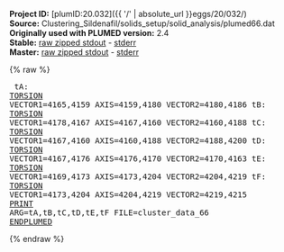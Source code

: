 **Project ID:** [plumID:20.032]({{ '/' | absolute_url }}eggs/20/032/)  
**Source:** Clustering_Sildenafil/solids_setup/solid_analysis/plumed66.dat  
**Originally used with PLUMED version:** 2.4  
**Stable:** [raw zipped stdout](plumed66.dat.plumed.stdout.txt.zip) - [stderr](plumed66.dat.plumed.stderr)  
**Master:** [raw zipped stdout](plumed66.dat.plumed_master.stdout.txt.zip) - [stderr](plumed66.dat.plumed_master.stderr)  

{% raw %}<pre>
tA: <a href="https://plumed.github.io/doc-master/user-doc/html/_t_o_r_s_i_o_n.html">TORSION</a> VECTOR1=4165,4159 AXIS=4159,4180 VECTOR2=4180,4186
tB: <a href="https://plumed.github.io/doc-master/user-doc/html/_t_o_r_s_i_o_n.html">TORSION</a> VECTOR1=4178,4167 AXIS=4167,4160 VECTOR2=4160,4188
tC: <a href="https://plumed.github.io/doc-master/user-doc/html/_t_o_r_s_i_o_n.html">TORSION</a> VECTOR1=4167,4160 AXIS=4160,4188 VECTOR2=4188,4200
tD: <a href="https://plumed.github.io/doc-master/user-doc/html/_t_o_r_s_i_o_n.html">TORSION</a> VECTOR1=4167,4176 AXIS=4176,4170 VECTOR2=4170,4163
tE: <a href="https://plumed.github.io/doc-master/user-doc/html/_t_o_r_s_i_o_n.html">TORSION</a> VECTOR1=4169,4173 AXIS=4173,4204 VECTOR2=4204,4219
tF: <a href="https://plumed.github.io/doc-master/user-doc/html/_t_o_r_s_i_o_n.html">TORSION</a> VECTOR1=4173,4204 AXIS=4204,4219 VECTOR2=4219,4215
<a href="https://plumed.github.io/doc-master/user-doc/html/_p_r_i_n_t.html">PRINT</a> ARG=tA,tB,tC,tD,tE,tF FILE=cluster_data_66
<a href="https://plumed.github.io/doc-master/user-doc/html/_e_n_d_p_l_u_m_e_d.html">ENDPLUMED</a>
</pre>{% endraw %}
